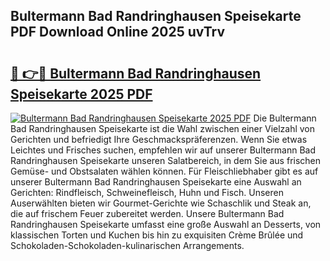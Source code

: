 ## Bultermann Bad Randringhausen Speisekarte PDF Download Online 2025 uvTrv

# <h2><a href="http://gcd0pud.nevu.top/?p=Bultermann+Bad+Randringhausen+Speisekarte">🔗 👉🔴 Bultermann Bad Randringhausen Speisekarte 2025 PDF</a></h2>

[![Bultermann Bad Randringhausen Speisekarte 2025 PDF](https://i.imgur.com/dBaPXMq.png)](http://gcd0pud.nevu.top/?p=Bultermann+Bad+Randringhausen+Speisekarte)
Die Bultermann Bad Randringhausen Speisekarte ist die Wahl zwischen einer Vielzahl von Gerichten und befriedigt Ihre Geschmackspräferenzen. Wenn Sie etwas Leichtes und Frisches suchen, empfehlen wir auf unserer Bultermann Bad Randringhausen Speisekarte unseren Salatbereich, in dem Sie aus frischen Gemüse- und Obstsalaten wählen können. Für Fleischliebhaber gibt es auf unserer Bultermann Bad Randringhausen Speisekarte eine Auswahl an Gerichten: Rindfleisch, Schweinefleisch, Huhn und Fisch. Unseren Auserwählten bieten wir Gourmet-Gerichte wie Schaschlik und Steak an, die auf frischem Feuer zubereitet werden. Unsere Bultermann Bad Randringhausen Speisekarte umfasst eine große Auswahl an Desserts, von klassischen Torten und Kuchen bis hin zu exquisiten Crème Brûlée und Schokoladen-Schokoladen-kulinarischen Arrangements.
